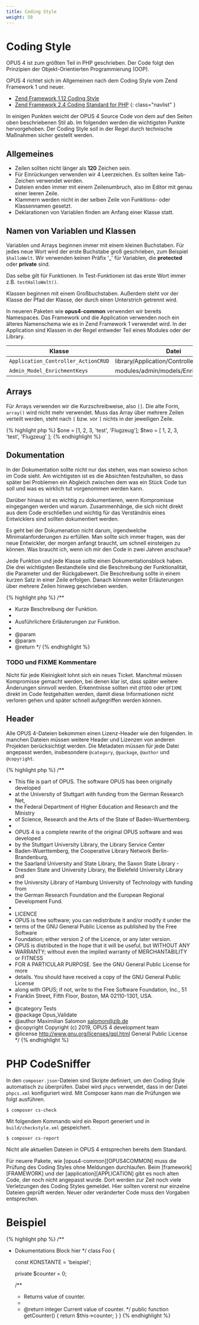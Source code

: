```yaml
---
title: Coding Style
weight: 50
---
```


# Coding Style

OPUS 4 ist zum größten Teil in PHP geschrieben. Der Code folgt den Prinzipien der Objekt-Orientierten 
Programmierung (OOP).  

OPUS 4 richtet sich im Allgemeinen nach dem Coding Style vom Zend Framework 1 und neuer. 

* [Zend Framework 1.12 Coding Style][ZF1CS]
* [Zend Framework 2.4 Coding Standard for PHP][ZF2CS]
{: class="navlist" }

In einigen Punkten weicht der OPUS 4 Source Code von dem auf den Seiten oben beschriebenen Stil ab. Im folgenden
werden die wichtigsten Punkte hervorgehoben. Der Coding Style soll in der Regel durch technische Maßnahmen sicher 
gestellt werden.  

## Allgemeines

* Zeilen sollten nicht länger als **120** Zeichen sein.
* Für Einrückungen verwenden wir 4 Leerzeichen. Es sollten keine Tab-Zeichen verwendet werden.
* Dateien enden immer mit einem Zeilenumbruch, also im Editor mit genau einer leeren Zeile.
* Klammern werden nicht in der selben Zeile von Funktions- oder Klassennamen gesetzt.
* Deklarationen von Variablen finden am Anfang einer Klasse statt.

## Namen von Variablen und Klassen

Variablen und Arrays beginnen immer mit einem kleinen Buchstaben. Für jedes neue Wort wird der erste Buchstabe groß 
geschrieben, zum Beispiel `$halloWelt`. Wir verwenden keinen Präfix '_' für Variablen, die **protected** oder 
**private** sind.

Das selbe gilt für Funktionen. In Test-Funktionen ist das erste Wort immer z.B. `testHalloWelt()`.

Klassen beginnen mit einem Großbuchstaben. Außerdem steht vor der Klasse der Pfad der Klasse, der durch
einen Unterstrich getrennt wird. 

In neueren Paketen wie **opus4-common** verwenden wir bereits Namespaces. Das Framework und die Application 
verwenden noch ein älteres Namenschema wie es in Zend Framework 1 verwendet wird. In der Application sind Klassen
in der Regel entweder Teil eines Modules oder der Library.  

| Klasse | Datei |
| ------ | ----- |
| `Application_Controller_ActionCRUD` | library/Application/Controller/ActionCRUD |
| `Admin_Model_EnrichmentKeys` | modules/admin/models/EnrichmentKeys |
    
## Arrays

Für Arrays verwenden wir die Kurzschreibweise, also `[]`. Die alte Form, `array()` wird nicht mehr verwendet. Muss
das Array über mehrere Zeilen verteilt werden, steht nach `[` bzw. vor `]` nichts in der jeweiligen Zeile.

{% highlight php %}
$one = [1, 2, 3, 'test', 'Flugzeug'];
$two = [
    1, 2, 3, 'test', 'Flugzeug'
];
{% endhighlight %}


## Dokumentation

In der Dokumentation sollte nicht nur das stehen, was man sowieso schon im Code sieht. Am wichtigsten ist es
die Absichten festzuhalten, so dass später bei Problemen ein Abgleich zwischen dem was ein Stück Code tun soll
und was es wirklich tut vorgenommen werden kann. 

Darüber hinaus ist es wichtig zu dokumentieren, wenn Kompromisse eingegangen werden und warum. Zusammenhänge,
die sich nicht direkt aus dem Code erschließen und wichtig für das Verständnis eines Entwicklers sind sollten
dokumentiert werden. 

Es geht bei der Dokumenation nicht darum, irgendwelche Minimalanforderungen zu erfüllen. Man sollte sich immer
fragen, was der neue Entwickler, der morgen anfangt braucht, um schnell einsteigen zu können. Was braucht ich, 
wenn ich mir den Code in zwei Jahren anschaue?  

Jede Funktion und jede Klasse sollte einen Dokumentationsblock haben. Die drei wichtigsten Bestandteile sind 
die Beschreibung der Funktionalität, die Parameter und der Rückgabewert. Die Beschreibung sollte in einem 
kurzen Satz in einer Zeile erfolgen. Danach können weiter Erläuterungen über mehrere Zeilen hinweg geschrieben 
werden.

{% highlight php %}
/**
 * Kurze Beschreibung der Funktion.
 *
 * Ausführlichere Erläuterungen zur Funktion. 
 *
 * @param  
 * @param 
 * @return 
 */
{% endhighlight %}

### TODO und FIXME Kommentare

Nicht für jede Kleinigkeit lohnt sich ein neues Ticket. Manchmal müssen Kompromisse gemacht werden, bei denen klar
ist, dass später weitere Änderungen sinnvoll werden. Erkenntnisse sollten mit `@TODO` oder `@FIXME` direkt im Code
festgehalten werden, damit diese Informationen nicht verloren gehen und später schnell aufgegriffen werden können. 

## Header

Alle OPUS 4-Dateien bekommen einen Lizenz-Header wie den folgenden. In manchen Dateien müssen weitere Header und
Lizenzen von anderen Projekten berücksichtigt werden. Die Metadaten müssen für jede Datei angepasst werden, 
insbesondere `@category`, `@package`, `@author` und `@copyright`. 

{% highlight php %}
/**
 * This file is part of OPUS. The software OPUS has been originally developed
 * at the University of Stuttgart with funding from the German Research Net,
 * the Federal Department of Higher Education and Research and the Ministry
 * of Science, Research and the Arts of the State of Baden-Wuerttemberg.
 *
 * OPUS 4 is a complete rewrite of the original OPUS software and was developed
 * by the Stuttgart University Library, the Library Service Center
 * Baden-Wuerttemberg, the Cooperative Library Network Berlin-Brandenburg,
 * the Saarland University and State Library, the Saxon State Library -
 * Dresden State and University Library, the Bielefeld University Library and
 * the University Library of Hamburg University of Technology with funding from
 * the German Research Foundation and the European Regional Development Fund.
 *
 * LICENCE
 * OPUS is free software; you can redistribute it and/or modify it under the
 * terms of the GNU General Public License as published by the Free Software
 * Foundation; either version 2 of the Licence, or any later version.
 * OPUS is distributed in the hope that it will be useful, but WITHOUT ANY
 * WARRANTY; without even the implied warranty of MERCHANTABILITY or FITNESS
 * FOR A PARTICULAR PURPOSE. See the GNU General Public License for more
 * details. You should have received a copy of the GNU General Public License
 * along with OPUS; if not, write to the Free Software Foundation, Inc., 51
 * Franklin Street, Fifth Floor, Boston, MA 02110-1301, USA.
 *
 * @category    Tests
 * @package     Opus_Validate
 * @author      Maximilian Salomon <salomon@zib.de>
 * @copyright   Copyright (c) 2019, OPUS 4 development team
 * @license     http://www.gnu.org/licenses/gpl.html General Public License
 */
{% endhighlight %}

# PHP CodeSniffer

In den `composer.json`-Dateien sind Skripte definiert, um den Coding Style automatisch zu überprüfen. Dabei wird `phpcs`
verwendet, dass in der Datei `phpcs.xml` konfiguriert wird. Mit Composer kann man die Prüfungen wie folgt ausführen. 

    $ composer cs-check
    
Mit folgendem Kommando wird ein Report generiert und in `build/checkstyle.xml` gespeichert.

    $ composer cs-report 

Nicht alle aktuellen Dateien in OPUS 4 entsprechen bereits dem Standard.
   
<p class="note" markdown="1">
Für neuere Pakete, wie [opus4-common][OPUS4COMMON] muss die Prüfung des Coding Styles ohne Meldungen durchlaufen. 
Beim [framework][FRAMEWORK] und der [application][APPLICATION] gibt es noch alten Code, der noch nicht angepasst wurde. 
Dort werden zur Zeit noch viele Verletzungen des Coding Styles gemeldet. 
Hier sollten vorerst nur einzelne Dateien geprüft werden. Neuer oder veränderter Code muss den Vorgaben entsprechen. 
</p>

# Beispiel

{% highlight php %}
/**
 * Dokumentations Block hier
 */
class Foo
{

    const KONSTANTE = 'beispiel';
    
    private $counter = 0;

    /**
     * Returns value of counter.
     *
     * @return integer Current value of counter.
     */
    public function getCounter()
    {
        return $this->counter;
    }
}
{% endhighlight %}    

[ZF1CS]: https://framework.zend.com/manual/1.12/de/coding-standard.coding-style.html
[ZF2CS]: https://framework.zend.com/manual/2.4/en/ref/coding.standard.html
[OPUS4COMMON]: https://github.com/OPUS4/opus4-common
[FRAMEWORK]: https://github.com/OPUS4/framework
[APPLICATION]: https://github.com/OPUS4/application
